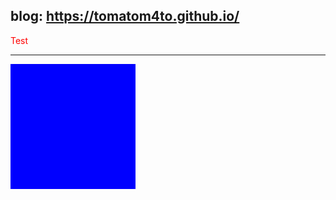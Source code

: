 <style>
    h1: {
        color: green
    }
    h2: {
        color: blue
    }
</style>

## blog: <https://tomatom4to.github.io/>
<span style="color: red">Test</span>

***

<span style="
    display: inline-block;
    width: 200px;
    height: 200px;
    background: blue;
"></span>